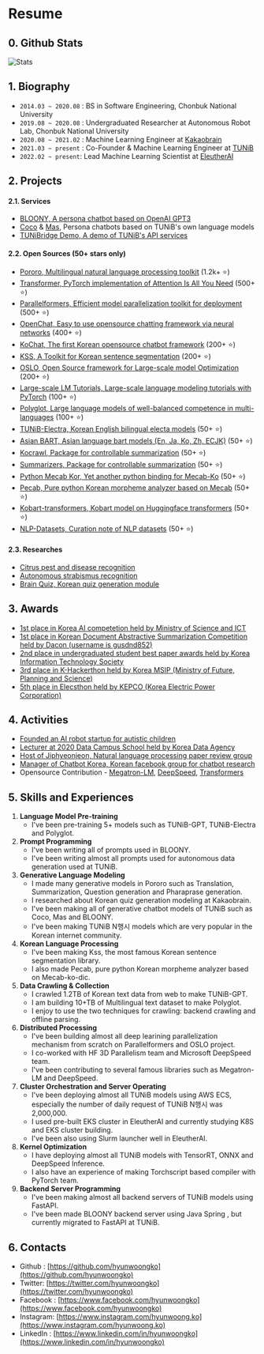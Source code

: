 # Resume
## 0. Github Stats
![Stats](https://github-readme-stats.vercel.app/api?username=hyunwoongko)

## 1. Biography
- `2014.03 ~ 2020.08` : BS in Software Engineering, Chonbuk National University
- `2019.08 ~ 2020.08` : Undergraduated Researcher at Autonomous Robot Lab, Chonbuk National University
- `2020.08 ~ 2021.02` : Machine Learning Engineer at [Kakaobrain](https://github.com/kakaobrain)
- `2021.03 ~ present` : Co-Founder & Machine Learning Engineer at [TUNiB](https://github.com/tunib-ai)
- `2022.02 ~ present`: Lead Machine Learning Scientist at [EleutherAI](https://github.com/EleutherAI)

## 2. Projects
#### 2.1. Services
- [BLOONY, A persona chatbot based on OpenAI GPT3](https://bloony.ai)
- [Coco](https://tunib.ai/video/%EB%94%94%EC%96%B4%EB%A9%94%EC%9D%B4%ED%8A%B8_%EC%86%8C%EA%B0%9C%EC%98%81%EC%83%81_%EC%BD%94%EC%BD%94%ED%8E%B8.mp4) & [Mas](https://tunib.ai/video/%EB%94%94%EC%96%B4%EB%A9%94%EC%9D%B4%ED%8A%B8_%EC%86%8C%EA%B0%9C%EC%98%81%EC%83%81_%EB%A7%88%EC%8A%A4%ED%8E%B8.mp4), Persona chatbots based on TUNiB's own language models
- [TUNiBridge Demo, A demo of TUNiB's API services](https://demo.tunibridge.ai/)

#### 2.2. Open Sources (50+ stars only)
- [Pororo, Multilingual natural language processing toolkit](https://github.com/kakaobrain/pororo) (1.2k+ ⭐)
- [Transformer, PyTorch implementation of Attention Is All You Need](https://github.com/hyunwoongko/transformer) (500+ ⭐)
- [Parallelformers, Efficient model parallelization toolkit for deployment](https://github.com/tunib-ai/parallelformers) (500+ ⭐)
- [OpenChat, Easy to use opensource chatting framework via neural networks](https://github.com/hyunwoongko/openchat) (400+ ⭐)
- [KoChat, The first Korean opensource chatbot framework](https://github.com/hyunwoongko/kochat) (200+ ⭐)
- [KSS, A Toolkit for Korean sentence segmentation](https://github.com/hyunwoongko/kss) (200+ ⭐)
- [OSLO, Open Source framework for Large-scale model Optimization](https://github.com/tunib-ai/oslo) (200+ ⭐)
- [Large-scale LM Tutorials, Large-scale language modeling tutorials with PyTorch](https://github.com/tunib-ai/large-scale-lm-tutorials) (100+ ⭐)
- [Polyglot, Large language models of well-balanced competence in multi-languages](https://github.com/EleutherAI/polyglot) (100+ ⭐)
- [TUNiB-Electra, Korean English bilingual electa models](https://github.com/tunib-ai/tunib-electra) (50+ ⭐)
- [Asian BART, Asian language bart models (En, Ja, Ko, Zh, ECJK)](https://github.com/kakaobrain/asian-bart) (50+ ⭐)
- [Kocrawl, Package for controllable summarization](https://github.com/hyunwoongko/kocrawl) (50+ ⭐)
- [Summarizers, Package for controllable summarization](https://github.com/hyunwoongko/summarizers) (50+ ⭐)
- [Python Mecab Kor, Yet another python binding for Mecab-Ko](https://github.com/hyunwoongko/python-mecab-kor) (50+ ⭐)
- [Pecab, Pure python Korean morpheme analyzer based on Mecab](https://githug.com/hyunwoongko/pecab) (50+ ⭐)
- [Kobart-transformers, Kobart model on Huggingface transformers](https://github.com/hyunwoongko/kobart-transformers) (50+ ⭐)
- [NLP-Datasets, Curation note of NLP datasets](https://github.com/hyunwoongko/nlp-collections) (50+ ⭐)

#### 2.3. Researches
- [Citrus pest and disease recognition](https://github.com/hyunwoongko/citrus-pest-disease-recognition)
- [Autonomous strabismus recognition](https://github.com/hyunwoongko/strabismus-recognition)
- [Brain Quiz, Korean quiz generation module](https://github.com/hyunwoongko/hyunwoongko/blob/main/assets/brainquiz.gif)

## 3. Awards
- [1st place in Korea AI competetion held by Ministry of Science and ICT](https://m.etnews.com/20210715000270)
- [1st place in Korean Document Abstractive Summarization Competition held by Dacon (username is gusdnd852)](https://dacon.io/competitions/open/235673/leaderboard)
- [2nd place in undergraduated student best paper awards held by Korea Information Technology Society](http://www.todayan.com/news/articleView.html?idxno=230207)
- [3rd place in K-Hackerthon held by Korea MSIP (Ministry of Future, Planning and Science)](https://newsis.com/view/?id=NISX20181108_0000467462&cID=10808&pID=10800)
- [5th place in Elecsthon held by KEPCO (Korea Electric Power Corporation)](https://blog.kepco.co.kr/1310)

## 4. Activities
- [Founded an AI robot startup for autistic children](https://github.com/hyunwoongko/social-robot-bao)
- [Lecturer at 2020 Data Campus School held by Korea Data Agency](https://github.com/hyunwoongko/bigdata-lecture)
- [Host of Jiphyeonjeon, Natural language processing paper review group](https://github.com/jiphyeonjeon)
- [Manager of Chatbot Korea, Korean facebook group for chatbot research](https://facebook.com/groups/ChatbotDevKR)
- Opensource Contribution - [Megatron-LM](https://github.com/nvidia/Megatron-LM/commits?author=hyunwoongko), [DeepSpeed](https://github.com/microsoft/DeepSpeed/commits?author=hyunwoongko), [Transformers](https://github.com/huggingface/transformers/commits?author=hyunwoongko)

## 5. Skills and Experiences
1. **Language Model Pre-training**
    - I've been pre-training 5+ models such as TUNiB-GPT, TUNiB-Electra and Polyglot.
2. **Prompt Programming**
    - I've been writing all of prompts used in BLOONY.
    - I've been writing almost all prompts used for autonomous data generation used at TUNiB.
3. **Generative Language Modeling**
    - I made many generative models in Pororo such as Translation, Summarization, Question generation and Pharaprase generation.
    - I researched about Korean quiz generation modeling at Kakaobrain.
    - I've been making all of generative chatbot models of TUNiB such as Coco, Mas and BLOONY.
    - I've been making TUNiB N행시 models which are very popular in the Korean internet community.
4. **Korean Language Processing**
    - I've been making Kss, the most famous Korean sentence segmentation library.
    - I also made Pecab, pure python Korean morpheme analyzer based on Mecab-ko-dic.
5. **Data Crawling & Collection**
    - I crawled 1.2TB of Korean text data from web to make TUNiB-GPT.
    - I am building 10+TB of Multilingual text dataset to make Polyglot.
    - I enjoy to use the two techniques for crawling: backend crawling and offline parsing.
6. **Distributed Processing**
    - I've been building almost all deep learining parallelization mechanism from scratch on Parallelformers and OSLO project.
    - I co-worked with HF 3D Parallelism team and Microsoft DeepSpeed team.
    - I've been contributing to several famous libraries such as Megatron-LM and DeepSpeed.
7. **Cluster Orchestration and Server Operating**
    - I've been deploying almost all TUNiB models using AWS ECS, especially the number of daily request of TUNiB N행시 was 2,000,000.
    - I used pre-built EKS cluster in EleutherAI and currently studying K8S and EKS cluster building.
    - I've been also using Slurm launcher well in EleutherAI.
8. **Kernel Optimization**
    - I have deploying almost all TUNiB models with TensorRT, ONNX and DeepSpeed Inference.
    - I also have an experience of making Torchscript based compiler with PyTorch team.
9. **Backend Server Programming**
    - I've been making almost all backend servers of TUNiB models using FastAPI.
    - I've been made BLOONY backend server using Java Spring , but currently migrated to FastAPI at TUNiB.

## 6. Contacts
- Github : [https://github.com/hyunwoongko](https://github.com/hyunwoongko)
- Twitter: [https://twitter.com/hyunwoongko](https://twitter.com/hyunwoongko)
- Facebook : [https://www.facebook.com/hyunwoongko](https://www.facebook.com/hyunwoongko)
- Instagram: [https://www.instagram.com/hyunwoong.ko](https://www.instagram.com/hyunwoong.ko)
- LinkedIn : [https://www.linkedin.com/in/hyunwoongko](https://www.linkedin.com/in/hyunwoongko)
